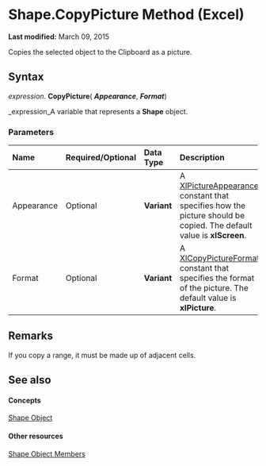 
# Shape.CopyPicture Method (Excel)

 **Last modified:** March 09, 2015

Copies the selected object to the Clipboard as a picture.

## Syntax

 _expression_. **CopyPicture**( **_Appearance_**,  **_Format_**)

 _expression_A variable that represents a  **Shape** object.


### Parameters



|**Name**|**Required/Optional**|**Data Type**|**Description**|
|:-----|:-----|:-----|:-----|
|Appearance|Optional| **Variant**|A  [XlPictureAppearance](5fd97feb-a976-2c1c-4051-f2c99d0fa793.md) constant that specifies how the picture should be copied. The default value is **xlScreen**.|
|Format|Optional| **Variant**|A  [XlCopyPictureFormat](a764bd52-1c2b-9395-7774-1daceb6a8415.md) constant that specifies the format of the picture. The default value is **xlPicture**.|

## Remarks

If you copy a range, it must be made up of adjacent cells.


## See also


#### Concepts


 [Shape Object](8f01fcd1-b7d9-5216-2de5-40fb6648a403.md)
#### Other resources


 [Shape Object Members](0fed7136-4228-6c32-507d-3bd36aa56d9a.md)
